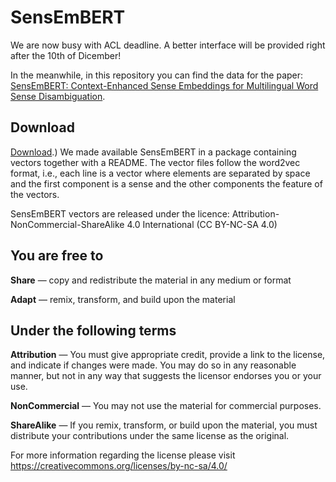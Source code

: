 # SensEmBERT

We are now busy with ACL deadline. A better interface will be 
provided right after the 10th of Dicember!

In the meanwhile, in this repository you can find the data for the paper: [SensEmBERT: Context-Enhanced Sense Embeddings for Multilingual Word Sense Disambiguation](https://pasinit.github.io/papers/scarlini_etal_aaai2020.pdf).

## Download
[Download](https://drive.google.com/drive/folders/1v-Fwa1m5QOlLNBmRAlL_YCoxV0J7bKXy?usp=sharing).)
We made available SensEmBERT in a package containing vectors together with a README. The vector files follow  the word2vec format, i.e., 
each line is a vector where elements are separated by space and the first component is a sense and the other components the feature of 
the vectors.

SensEmBERT vectors are released under the licence:
Attribution-NonCommercial-ShareAlike 4.0 International (CC BY-NC-SA 4.0)

## You are free to

**Share** — copy and redistribute the material in any medium or format

**Adapt** — remix, transform, and build upon the material

## Under the following terms

**Attribution** — You must give appropriate credit, provide a link to the license, and indicate if changes were made. You may do so in any reasonable manner, but not in any way that suggests the licensor endorses you or your use.

**NonCommercial** — You may not use the material for commercial purposes.

**ShareAlike** — If you remix, transform, or build upon the material, you must distribute your contributions under the same license as the original.

For more information regarding the license please visit https://creativecommons.org/licenses/by-nc-sa/4.0/
